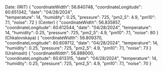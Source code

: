 Date:
(IRIT)
{
    "coordinateWidth": 56.840748,
    "coordinateLongitude": 60.651342,
    "date": "04/28/2024",	
    "temperature":  14,
    "humidity": 0.25,
    "pressure": 725,
    "pm2_5": 4.9, 
    "pm10": 7.1,
    "noise": 72 
}
(Center)
{
    "coordinateWidth": 56.835857, 
    "coordinateLongitude": 60.612544,
    "date": "04/28/2024",
    "temperature":  14,
    "humidity": 0.25,
    "pressure": 725,
    "pm2_5": 4.9,
    "pm10": 7.1,
    "noise": 80 
}
(Chkalovskaya)
{
    "coordinateWidth": 56.809370,  
    "coordinateLongitude": 60.609712,
    "date": "04/28/2024",
    "temperature":  14,
    "humidity": 0.25,
    "pressure": 725,
    "pm2_5": 4.9, 
    "pm10": 7.1,
    "noise": 73
}
(Uralmash)
{
    "coordinateWidth": 56.888000,  
    "coordinateLongitude": 60.613315,
    "date": "04/28/2024",
    "temperature":  14,
    "humidity": 0.25,
    "pressure": 725,
    "pm2_5": 4.9, 
    "pm10": 7.1,
    "noise": 70
}

